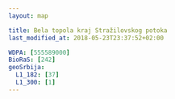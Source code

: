 ```yaml
---
layout: map

title: Bela topola kraj Stražilovskog potoka
last_modified_at: 2018-05-23T23:37:52+02:00

WDPA: [555589000]
BioRaS: [242]
geoSrbija:
  L1_182: [37]
  L1_300: [1]
---
```

